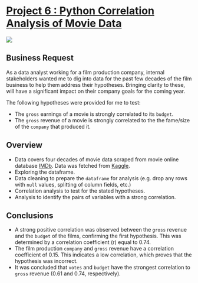 # [Project 6 : Python Correlation Analysis of Movie Data](https://github.com/davidgomezpr1/Python_Correlation_Movie)
![](https://images.unsplash.com/photo-1542204165-65bf26472b9b?ixlib=rb-1.2.1&ixid=MnwxMjA3fDB8MHxwaG90by1wYWdlfHx8fGVufDB8fHx8&auto=format&fit=crop&w=1074&q=80)

## Business Request

As a data analyst working for a film production company, internal stakeholders wanted me to dig into data for the past few decades of the film business to help them address their hypotheses. Bringing clarity to these, will have a significant impact on their company goals for the coming year.

The following hypotheses were provided for me to test:

- The `gross` earnings of a movie is strongly correlated to its `budget`.
- The `gross` revenue of a movie is strongly correlated to the the fame/size of the `company` that produced it.


## Overview

- Data covers four decades of movie data scraped from movie online database [IMDb](https://www.imdb.com/). Data was fetched from [Kaggle](https://www.kaggle.com/danielgrijalvas/movies).
- Exploring the dataframe.
- Data cleaning to prepare the `dataframe` for analysis (e.g. drop any rows with `null` values, splitting of column fields, etc.)
- Correlation analysis to test for the stated hypotheses.
- Analysis to identify the pairs of variables with a strong correlation.

## Conclusions

- A strong positive correlation was observed between the `gross` revenue and the `budget` of the films, confirming the first hypothesis. This was determined by a correlation coefficient (r) equal to 0.74.
- The film production `company` and `gross` revenue have a correlation coefficient of 0.15. This indicates a low correlation, which proves that the hypothesis was incorrect.
- It was concluded that `votes` and `budget` have the strongest correlation to `gross` revenue (0.61 and 0.74, respectively).
